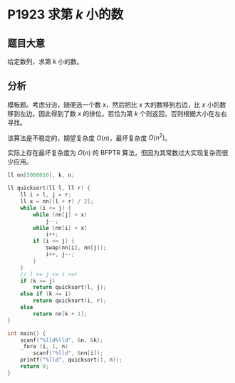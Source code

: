 # P1923 求第 $k$ 小的数

## 题目大意

给定数列，求第 $k$ 小的数。

## 分析

模板题。考虑分治，随便选一个数 $x$，然后把比 $x$ 大的数移到右边，比 $x$ 小的数移到左边。因此得到了数 $x$ 的排位，若恰为第 $k$ 个则返回，否则根据大小在左右寻找。

该算法是不稳定的，期望复杂度 $O(n)$，最坏复杂度 $O(n^2)$。

实际上存在最坏复杂度为 $O(n)$ 的 BFPTR 算法，但因为其常数过大实现复杂而很少应用。

```cpp
ll nn[5000010], k, n;

ll quicksort(ll l, ll r) {
    ll i = l, j = r;
    ll x = nn[(l + r) / 2];
    while (i <= j) {
        while (nn[j] > x)
            j--;
        while (nn[i] < x)
            i++;
        if (i <= j) {
            swap(nn[i], nn[j]);
            i++, j--;
        }
    }
    // l <= j <= i <=r
    if (k <= j)
        return quicksort(l, j);
    else if (k >= i)
        return quicksort(i, r);
    else
        return nn[k + 1];
}

int main() {
    scanf("%lld%lld", &n, &k);
    _fora (i, 1, n)
        scanf("%lld", &nn[i]);
    printf("%lld", quicksort(1, n));
    return 0;
}
```
